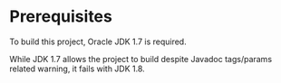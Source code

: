 # Prerequisites

To build this project, Oracle JDK 1.7 is required. 

While JDK 1.7 allows the project to build despite Javadoc tags/params related warning, it fails with JDK 1.8.
